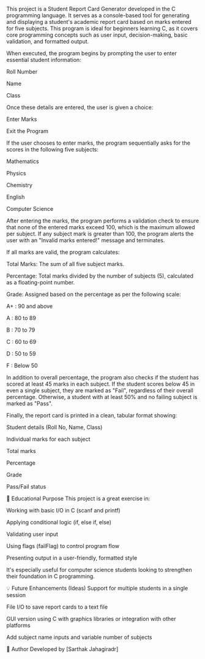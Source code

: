 This project is a Student Report Card Generator developed in the C programming language. It serves as a console-based tool for generating and displaying a student's academic report card based on marks entered for five subjects. This program is ideal for beginners learning C, as it covers core programming concepts such as user input, decision-making, basic validation, and formatted output.

When executed, the program begins by prompting the user to enter essential student information:

Roll Number

Name

Class

Once these details are entered, the user is given a choice:

Enter Marks

Exit the Program

If the user chooses to enter marks, the program sequentially asks for the scores in the following five subjects:

Mathematics

Physics

Chemistry

English

Computer Science

After entering the marks, the program performs a validation check to ensure that none of the entered marks exceed 100, which is the maximum allowed per subject. If any subject mark is greater than 100, the program alerts the user with an "Invalid marks entered!" message and terminates.

If all marks are valid, the program calculates:

Total Marks: The sum of all five subject marks.

Percentage: Total marks divided by the number of subjects (5), calculated as a floating-point number.

Grade: Assigned based on the percentage as per the following scale:

A+ : 90 and above

A : 80 to 89

B : 70 to 79

C : 60 to 69

D : 50 to 59

F : Below 50

In addition to overall percentage, the program also checks if the student has scored at least 45 marks in each subject. If the student scores below 45 in even a single subject, they are marked as "Fail", regardless of their overall percentage. Otherwise, a student with at least 50% and no failing subject is marked as "Pass".

Finally, the report card is printed in a clean, tabular format showing:

Student details (Roll No, Name, Class)

Individual marks for each subject

Total marks

Percentage

Grade

Pass/Fail status

🎯 Educational Purpose
This project is a great exercise in:

Working with basic I/O in C (scanf and printf)

Applying conditional logic (if, else if, else)

Validating user input

Using flags (failFlag) to control program flow

Presenting output in a user-friendly, formatted style

It's especially useful for computer science students looking to strengthen their foundation in C programming.

💡 Future Enhancements (Ideas)
Support for multiple students in a single session

File I/O to save report cards to a text file

GUI version using C with graphics libraries or integration with other platforms

Add subject name inputs and variable number of subjects

👤 Author
Developed by [Sarthak Jahagiradr]


